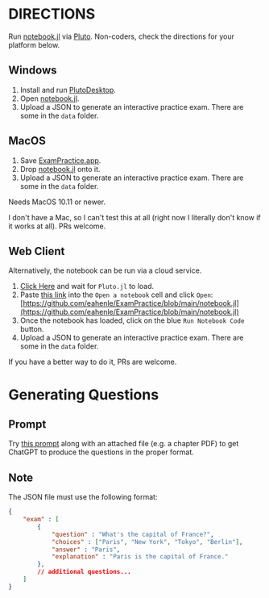 # DIRECTIONS

Run [notebook.jl](https://github.com/blob/main/notebook.jl) via [Pluto](https://plutojl.org/).
Non-coders, check the directions for your platform below.

## Windows

1. Install and run [PlutoDesktop](https://github.com/JuliaPluto/PlutoDesktop/releases/download/v0.0.2/Pluto.Setup.0.0.2.exe).
2. Open [notebook.jl](https://github.com/blob/main/notebook.jl).
3. Upload a JSON to generate an interactive practice exam. There are some in the `data` folder.

## MacOS

1. Save [ExamPractice.app](https://github.com/eahenle/ExamPractice/blob/main/ExamPractice.app).
2. Drop [notebook.jl](https://github.com/blob/main/notebook.jl) onto it.
3. Upload a JSON to generate an interactive practice exam. There are some in the `data` folder.

Needs MacOS 10.11 or newer.

I don't have a Mac, so I can't test this at all (right now I literally don't know if it works at all).
PRs welcome.

## Web Client

Alternatively, the notebook can be run via a cloud service.

1. [Click Here](https://binder.plutojl.org) and wait for `Pluto.jl` to load.
2. Paste [this link](https://github.com/eahenle/ExamPractice/blob/main/notebook.jl) into the `Open a notebook` cell and click `Open`: [https://github.com/eahenle/ExamPractice/blob/main/notebook.jl](https://github.com/eahenle/ExamPractice/blob/main/notebook.jl)
3. Once the notebook has loaded, click on the blue `Run Notebook Code` button.
4. Upload a JSON to generate an interactive practice exam. There are some in the `data` folder.

If you have a better way to do it, PRs are welcome.

# Generating Questions

## Prompt

Try [this prompt](https://github.com/eahenle/ExamPractice/blob/main/prompt.txt) along with an attached file (e.g. a chapter PDF) to get ChatGPT to produce the questions in the proper format.

## Note

The JSON file must use the following format:

```json
{ 
    "exam" : [
        {
            "question" : "What's the capital of France?",
            "choices" : ["Paris", "New York", "Tokyo", "Berlin"],
            "answer" : "Paris",
            "explanation" : "Paris is the capital of France."
        },
        // additional questions...
    ]
}
```
